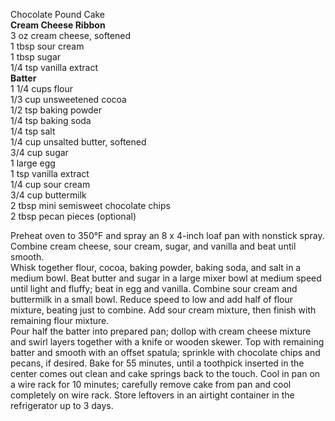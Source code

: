 
Chocolate Pound Cake  
**Cream Cheese Ribbon**  
3 oz cream cheese, softened  
1 tbsp sour cream  
1 tbsp sugar  
1/4 tsp vanilla extract  
**Batter**  
1 1/4 cups flour  
1/3 cup unsweetened cocoa  
1/2 tsp baking powder  
1/4 tsp baking soda  
1/4 tsp salt  
1/4 cup unsalted butter, softened  
3/4 cup sugar  
1 large egg  
1 tsp vanilla extract  
1/4 cup sour cream  
3/4 cup buttermilk  
2 tbsp mini semisweet chocolate chips  
2 tbsp pecan pieces (optional)  
  
    
    
Preheat oven to 350°F and spray an 8 x 4-inch loaf pan with nonstick spray. Combine cream cheese, sour cream, sugar, and vanilla and beat until smooth.  
Whisk together flour, cocoa, baking powder, baking soda, and salt in a medium bowl. Beat butter and sugar in a large mixer bowl at medium speed until light and fluffy; beat in egg and vanilla. Combine sour cream and buttermilk in a small bowl. Reduce speed to low and add half of flour mixture, beating just to combine. Add sour cream mixture, then finish with remaining flour mixture.  
Pour half the batter into prepared pan; dollop with cream cheese mixture and swirl layers together with a knife or wooden skewer. Top with remaining batter and smooth with an offset spatula; sprinkle with chocolate chips and pecans, if desired. Bake for 55 minutes, until a toothpick inserted in the center comes out clean and cake springs back to the touch. Cool in pan on a wire rack for 10 minutes; carefully remove cake from pan and cool completely on wire rack. Store leftovers in an airtight container in the refrigerator up to 3 days.  
